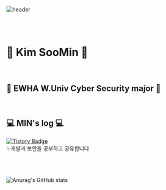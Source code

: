 ![header](https://capsule-render.vercel.app/api?type=cylinder&color=F7F8E0&height=120&section=header&text=MIN's%20GitHub&fontSize=90)

<br><br>
# 🫧 Kim SooMin 🫧
<br>

## 🌿 EWHA W.Univ  Cyber Security major 🌿
<br>


## 💻 MIN's log 💻

<div style="display:flex; flex-direction:row; align-items:center;">
    <a href="https://minsoom48.tistory.com" target="_blank" rel="noopener noreferrer">
        <img src="https://img.shields.io/badge/Tistory-000000?style=for-the-badge&logo=Tistory&logoColor=white" alt="Tistory Badge"> 
    </a>
 
</div>
✨개발과 보안을 공부하고 공유합니다

<br>
<br>

<br><br>
![Anurag's GitHub stats](https://github-readme-stats.vercel.app/api?username=sooominie&show_icons=true&theme=solarized-light)
